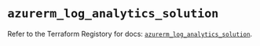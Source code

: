 # `azurerm_log_analytics_solution`

Refer to the Terraform Registory for docs: [`azurerm_log_analytics_solution`](https://registry.terraform.io/providers/hashicorp/azurerm/3.69.0/docs/resources/log_analytics_solution).
